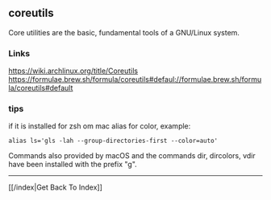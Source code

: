 ## coreutils

Core utilities are the basic, fundamental tools of a GNU/Linux system.

### Links

https://wiki.archlinux.org/title/Coreutils
https://formulae.brew.sh/formula/coreutils#defaul://formulae.brew.sh/formula/coreutils#default

### tips
if it is installed
for zsh om mac alias for color, example:

`alias ls='gls -lah --group-directories-first --color=auto'`

Commands also provided by macOS and the commands dir, dircolors, vdir have
been installed with the prefix "g".

---

[[/index|Get Back To Index]]
